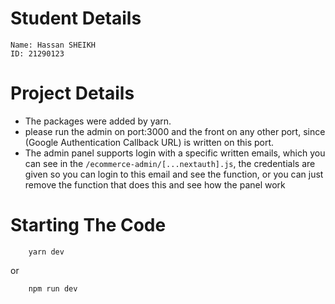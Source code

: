 # Student Details
    Name: Hassan SHEIKH
    ID: 21290123

# Project Details 
- The packages were added by yarn.
- please run the admin on port:3000 and the front on any other port, since (Google Authentication Callback URL) is written on this port.
- The admin panel supports login with a specific written emails, which you can see in the `/ecommerce-admin/[...nextauth].js`, the credentials are given so you can login to this email and see the function, or you can just remove the function that does this and see how the panel work

# Starting The Code
```Shell
    yarn dev
```
or 

```Shell
    npm run dev
```